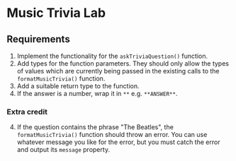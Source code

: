 # Music Trivia Lab

## Requirements

1. Implement the functionality for the `askTriviaQuestion()` function.
2. Add types for the function parameters. They should only allow the types of values which are currently being passed in the existing calls to the `formatMusicTrivia()` function.
3. Add a suitable return type to the function.
3. If the answer is a number, wrap it in `**` e.g. `**ANSWER**`.

### Extra credit

4. If the question contains the phrase "The Beatles", the `formatMusicTrivia()` function should throw an error. You can use whatever message you like for the error, but you must catch the error and output its `message` property.
